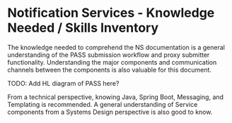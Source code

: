 # Notification Services - Knowledge Needed / Skills Inventory

The knowledge needed to comprehend the NS documentation is a general understanding of the PASS submission workflow and proxy 
submitter functionality.  Understanding the major components and communication channels between the components is 
also valuable for this document.

TODO: Add HL diagram of PASS here?

From a technical perspective, knowing Java, Spring Boot, Messaging, and Templating is recommended. A general 
understanding of Service components from a Systems Design perspective is also good to know.
